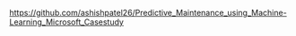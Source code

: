 https://github.com/ashishpatel26/Predictive_Maintenance_using_Machine-Learning_Microsoft_Casestudy  
